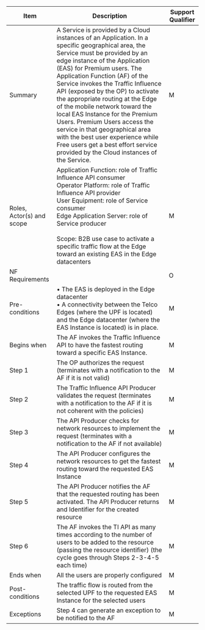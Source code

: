 | Item | Description | Support Qualifier |
|----|----|----|
|Summary|A Service is provided by a Cloud instances of an Application. In a specific geographical area, the Service must be provided by an edge instance of the Application (EAS) for Premium users. The Application Function (AF) of the Service invokes the Traffic Influence API (exposed by the OP) to activate the appropriate routing at the Edge of the mobile network toward the local EAS Instance for the Premium Users. Premium Users access the service in that geographical area with the best user experience while Free users get a best effort service provided by the Cloud instances of the Service.| M |
|Roles, Actor(s) and scope|Application Function: role of Traffic Influence API consumer<br>Operator Platform: role of Traffic Influence API provider<br>User Equipment: role of Service consumer<br>Edge Application Server: role of Service producer<br><br>Scope: B2B use case to activate a specific traffic flow at the Edge toward an existing EAS in the Edge datacenters| M |
|NF Requirements|| O |
|Pre-conditions|• The EAS is deployed in the Edge datacenter<br>• A connectivity between the Telco Edges (where the UPF is located) and the Edge datacenter (where the EAS Instance is located) is in place.| M |
|Begins when|The AF invokes the Traffic Influence API to have the fastest routing toward a specific EAS Instance.| M |
|Step 1|The OP authorizes the request (terminates with a notification to the AF if it is not valid)| M |
|Step 2|The Traffic Influence API Producer validates the request (terminates with a notification to the AF if it is not coherent with the policies)| M|
|Step 3|The API Producer checks for network resources to implement the request (terminates with a notification to the AF if not available)| M |
|Step 4|The API Producer configures the network resources to get the fastest routing toward the requested EAS Instance| M |
|Step 5|The API Producer notifies the AF that the requested routing has been activated. The API Producer returns and Identifier for the created resource| M |
|Step 6|The AF invokes the TI API as many times according to the number of users to be added to the resource (passing the resource identifier) (the cycle goes through Steps 2-3-4-5 each time)| M |
|Ends when|All the users are properly configured| M |
|Post-conditions|The traffic flow is routed from the selected UPF to the requested EAS Instance for the selected users| M |
|Exceptions|Step 4 can generate an exception to be notified to the AF| M | 